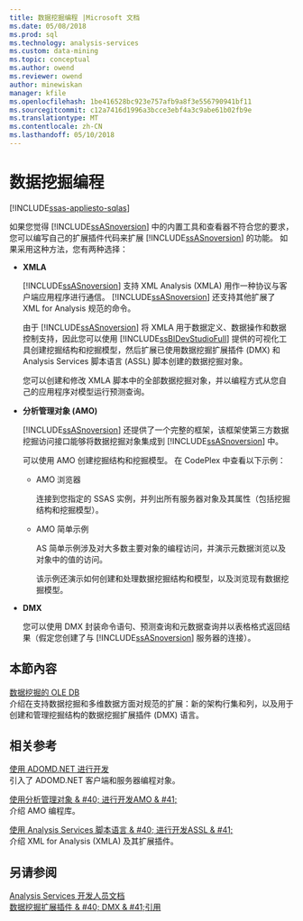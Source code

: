 ```yaml
---
title: 数据挖掘编程 |Microsoft 文档
ms.date: 05/08/2018
ms.prod: sql
ms.technology: analysis-services
ms.custom: data-mining
ms.topic: conceptual
ms.author: owend
ms.reviewer: owend
author: minewiskan
manager: kfile
ms.openlocfilehash: 1be416528bc923e757afb9a8f3e556790941bf11
ms.sourcegitcommit: c12a7416d1996a3bcce3ebf4a3c9abe61b02fb9e
ms.translationtype: MT
ms.contentlocale: zh-CN
ms.lasthandoff: 05/10/2018
---
```

# <a name="data-mining-programming"></a>数据挖掘编程
[!INCLUDE[ssas-appliesto-sqlas](../includes/ssas-appliesto-sqlas.md)]

  如果您觉得 [!INCLUDE[ssASnoversion](../includes/ssasnoversion-md.md)] 中的内置工具和查看器不符合您的要求，您可以编写自己的扩展插件代码来扩展 [!INCLUDE[ssASnoversion](../includes/ssasnoversion-md.md)] 的功能。 如果采用这种方法，您有两种选择：  
  
-   **XMLA**  
  
     [!INCLUDE[ssASnoversion](../includes/ssasnoversion-md.md)] 支持 XML Analysis (XMLA) 用作一种协议与客户端应用程序进行通信。 [!INCLUDE[ssASnoversion](../includes/ssasnoversion-md.md)] 还支持其他扩展了 XML for Analysis 规范的命令。  
  
     由于 [!INCLUDE[ssASnoversion](../includes/ssasnoversion-md.md)] 将 XMLA 用于数据定义、数据操作和数据控制支持，因此您可以使用 [!INCLUDE[ssBIDevStudioFull](../includes/ssbidevstudiofull-md.md)] 提供的可视化工具创建挖掘结构和挖掘模型，然后扩展已使用数据挖掘扩展插件 (DMX) 和 Analysis Services 脚本语言 (ASSL) 脚本创建的数据挖掘对象。  
  
     您可以创建和修改 XMLA 脚本中的全部数据挖掘对象，并以编程方式从您自己的应用程序对模型运行预测查询。  
  
-   **分析管理对象 (AMO)**  
  
     [!INCLUDE[ssASnoversion](../includes/ssasnoversion-md.md)] 还提供了一个完整的框架，该框架使第三方数据挖掘访问接口能够将数据挖掘对象集成到 [!INCLUDE[ssASnoversion](../includes/ssasnoversion-md.md)] 中。  
  
     可以使用 AMO 创建挖掘结构和挖掘模型。 在 CodePlex 中查看以下示例：  
  
    -   AMO 浏览器  
  
         连接到您指定的 SSAS 实例，并列出所有服务器对象及其属性（包括挖掘结构和挖掘模型）。  
  
    -   AMO 简单示例  
  
         AS 简单示例涉及对大多数主要对象的编程访问，并演示元数据浏览以及对象中的值的访问。  
  
         该示例还演示如何创建和处理数据挖掘结构和模型，以及浏览现有数据挖掘模型。  
  
-   **DMX**  
  
     您可以使用 DMX 封装命令语句、预测查询和元数据查询并以表格格式返回结果（假定您创建了与 [!INCLUDE[ssASnoversion](../includes/ssasnoversion-md.md)] 服务器的连接）。  
  
## <a name="in-this-section"></a>本節內容  
 [数据挖掘的 OLE DB](../analysis-services/data-mining-programming-ole-db.md)  
 介绍在支持数据挖掘和多维数据方面对规范的扩展：新的架构行集和列，以及用于创建和管理挖掘结构的数据挖掘扩展插件 (DMX) 语言。  
  
## <a name="related-reference"></a>相关参考  
 [使用 ADOMD.NET 进行开发](../analysis-services/multidimensional-models/adomd-net/developing-with-adomd-net.md)  
 引入了 ADOMD.NET 客户端和服务器编程对象。  
  
 [使用分析管理对象 & #40; 进行开发AMO & #41;](../analysis-services/multidimensional-models/analysis-management-objects/developing-with-analysis-management-objects-amo.md)  
 介绍 AMO 编程库。  
  
 [使用 Analysis Services 脚本语言 & #40; 进行开发ASSL & #41;](../analysis-services/multidimensional-models/scripting-language-assl/developing-with-analysis-services-scripting-language-assl.md)  
 介绍 XML for Analysis (XMLA) 及其扩展插件。  
  
## <a name="see-also"></a>另请参阅  
 [Analysis Services 开发人员文档](../analysis-services/analysis-services-developer-documentation.md)   
 [数据挖掘扩展插件 & #40; DMX & #41;引用](../dmx/data-mining-extensions-dmx-reference.md)  
  
  
